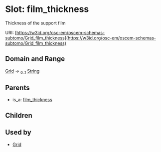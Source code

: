 
# Slot: film_thickness

Thickness of the support film

URI: [https://w3id.org/osc-em/oscem-schemas-subtomo/Grid_film_thickness](https://w3id.org/osc-em/oscem-schemas-subtomo/Grid_film_thickness)


## Domain and Range

[Grid](Grid.md) &#8594;  <sub>0..1</sub> [String](types/String.md)

## Parents

 *  is_a: [film_thickness](film_thickness.md)

## Children


## Used by

 * [Grid](Grid.md)
